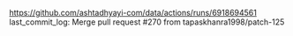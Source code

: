 https://github.com/ashtadhyayi-com/data/actions/runs/6918694561
last_commit_log: Merge pull request #270 from tapaskhanra1998/patch-125